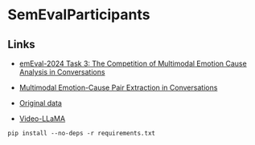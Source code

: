 # SemEvalParticipants


## Links 
- [emEval-2024 Task 3: The Competition of Multimodal Emotion Cause Analysis in Conversations](https://nustm.github.io/SemEval-2024_ECAC/)

- [Multimodal Emotion-Cause Pair Extraction in Conversations](https://arxiv.org/pdf/2110.08020.pdf)
- [Original data](https://drive.google.com/drive/folders/1TIRBiL8z4ZnoxtuKM8pnjtm2BxB5mS4Y)
- [Video-LLaMA](https://github.com/DAMO-NLP-SG/Video-LLaMA)

```console
pip install --no-deps -r requirements.txt 
```
